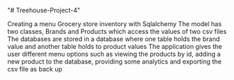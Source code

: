 "# Treehouse-Project-4"

Creating a menu Grocery store inventory with Sqlalchemy
The model has two classes, Brands and Products which access the values of two csv files
The databases are stored in a database where one table holds the brand value and another table holds to product values
The application gives the user different menu options such as viewing the products by id, adding a new product to the database, providing some analytics and exporting the csv file as back up
